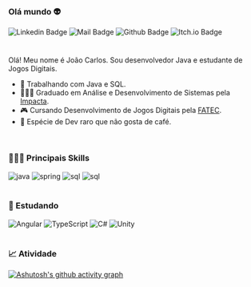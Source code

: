 ### Olá mundo 👽

<!--
![Linkedin Badge](https://img.shields.io/badge/-LinkedIn-0077B5?style=flat&logo=Linkedin&logoColor=white&link=https://www.linkedin.com/in/scjoao/)
![Mail Badge](https://img.shields.io/badge/-Mail-483D8B?style=flat&logo=microsoft-outlook&logoColor=white)
![Github Badge](https://img.shields.io/badge/-Github-242A2D?style=flat&logo=Github&logoColor=white&link=https://github.com/scjoao/)
![Itch.io Badge](https://img.shields.io/badge/-Itch.io-FA5C5C?style=flat&logo=itchdotio&logoColor=white&link=https://gamingclasshero.itch.io)
![Profile Badge](https://komarev.com/ghpvc/?username=scjoao&color=red)
-->

![Linkedin Badge](https://img.shields.io/badge/-LinkedIn-%230077B5?style=for-the-badge&logo=linkedin&logoColor=white&link=https://www.linkedin.com/in/scjoao/)
![Mail Badge](https://img.shields.io/badge/Mail-483D8B?style=for-the-badge&logo=microsoft-outlook&logoColor=white)
![Github Badge](https://img.shields.io/badge/GitHub-557C94?style=for-the-badge&logo=github&logoColor=white&link=https://github.com/scjoao/)
![Itch.io Badge](https://img.shields.io/badge/Itch.io-FA5C5C?style=for-the-badge&logo=itchdotio&logoColor=white&link=https://gamingclasshero.itch.io)
#

<!--
<div>
  <a href="https://www.linkedin.com/in/scjoao" target="_blank"><img src="https://img.shields.io/badge/-LinkedIn-%230077B5?style=for-the-badge&logo=linkedin&logoColor=white" target="_blank"></a>
  <a href="mailto:joao.carlos_25@hotmail.com" target="_blank"><img src="https://img.shields.io/badge/Mail-483D8B?style=for-the-badge&logo=microsoft-outlook&logoColor=white" target="_blank"></a>
  <a href="https://scjoao.dev" target="_blank"><img src="https://img.shields.io/badge/website-white?style=for-the-badge&logo=About.me&logoColor=grey" target="_blank"></a>
  <a href="https://gamingclasshero.itch.io/" target="_blank"><img src="https://img.shields.io/badge/Itch.io-FA5C5C?style=for-the-badge&logo=itchdotio&logoColor=white" target="_blank"></a>
</div> 
-->

<p align="left">
  Olá! Meu nome é João Carlos. Sou desenvolvedor Java e estudante de Jogos Digitais.
  
  - 🔭 Trabalhando com Java e SQL.
  - 👨🏽‍💻 Graduado em Análise e Desenvolvimento de Sistemas pela [Impacta](https://www.impacta.edu.br).
  - 🎮 Cursando Desenvolvimento de Jogos Digitais pela [FATEC](http://www.fateccarapicuiba.edu.br).
  - 🤔 Espécie de Dev raro que não gosta de café.
</p>
</br>

### 👨🏻‍💻 Principais Skills ###
<div style="display: inline_block">
  <img align="center" alt="java" src="https://img.shields.io/badge/Java-DC322F?style=for-the-badge&logo=buy-me-a-coffee&logoColor=white">
  <img align="center" alt="spring" src="https://img.shields.io/badge/Spring-6DB33F?style=for-the-badge&logo=spring&logoColor=white">
  <img align="center" alt="sql" src="https://img.shields.io/badge/MySQL-316192?style=for-the-badge&logo=mysql&logoColor=white">
  <img align="center" alt="sql" src="https://img.shields.io/badge/GIT-E44C30?style=for-the-badge&logo=git&logoColor=white">
</div>
</br>

### 🌱 Estudando ###
<div style="display: inline_block">
  <img align="center" alt="Angular" src="https://img.shields.io/badge/Angular-DD0031?style=for-the-badge&logo=angular&logoColor=white">
  <img align="center" alt="TypeScript" src="https://img.shields.io/badge/TypeScript-007ACC?style=for-the-badge&logo=typescript&logoColor=white">
  <img align="center" alt="C#" src="https://img.shields.io/badge/C%23-5C2D91?style=for-the-badge&logo=c-sharp&logoColor=white">
  <img align="center" alt="Unity" src="https://img.shields.io/badge/Unity-100000?style=for-the-badge&logo=unity&logoColor=white">
</div>
</br>

### 📈 Atividade ###
[![Ashutosh's github activity graph](https://github-readme-activity-graph.vercel.app/graph?username=scjoao&bg_color=161b22&color=4c7b9e&line=5a2a57&point=ffffff&area=true&hide_border=true)](https://github.com/ashutosh00710/github-readme-activity-graph)
